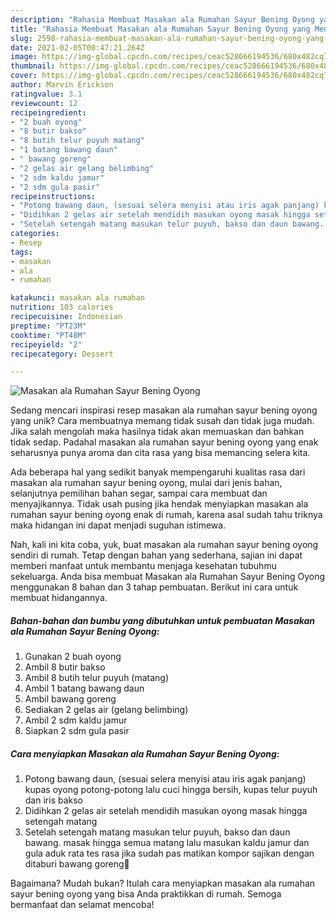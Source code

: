```yaml
---
description: "Rahasia Membuat Masakan ala Rumahan Sayur Bening Oyong yang Menggugah Selera"
title: "Rahasia Membuat Masakan ala Rumahan Sayur Bening Oyong yang Menggugah Selera"
slug: 2598-rahasia-membuat-masakan-ala-rumahan-sayur-bening-oyong-yang-menggugah-selera
date: 2021-02-05T00:47:21.264Z
image: https://img-global.cpcdn.com/recipes/ceac528666194536/680x482cq70/masakan-ala-rumahan-sayur-bening-oyong-foto-resep-utama.jpg
thumbnail: https://img-global.cpcdn.com/recipes/ceac528666194536/680x482cq70/masakan-ala-rumahan-sayur-bening-oyong-foto-resep-utama.jpg
cover: https://img-global.cpcdn.com/recipes/ceac528666194536/680x482cq70/masakan-ala-rumahan-sayur-bening-oyong-foto-resep-utama.jpg
author: Marvin Erickson
ratingvalue: 3.1
reviewcount: 12
recipeingredient:
- "2 buah oyong"
- "8 butir bakso"
- "8 butih telur puyuh matang"
- "1 batang bawang daun"
- " bawang goreng"
- "2 gelas air gelang belimbing"
- "2 sdm kaldu jamur"
- "2 sdm gula pasir"
recipeinstructions:
- "Potong bawang daun, (sesuai selera menyisi atau iris agak panjang) kupas oyong potong-potong lalu cuci hingga bersih, kupas telur puyuh dan iris bakso"
- "Didihkan 2 gelas air setelah mendidih masukan oyong masak hingga setengah matang"
- "Setelah setengah matang masukan telur puyuh, bakso dan daun bawang. masak hingga semua matang lalu masukan kaldu jamur dan gula aduk rata tes rasa jika sudah pas matikan kompor sajikan dengan ditaburi bawang goreng🙂"
categories:
- Resep
tags:
- masakan
- ala
- rumahan

katakunci: masakan ala rumahan 
nutrition: 103 calories
recipecuisine: Indonesian
preptime: "PT23M"
cooktime: "PT48M"
recipeyield: "2"
recipecategory: Dessert

---
```



![Masakan ala Rumahan Sayur Bening Oyong](https://img-global.cpcdn.com/recipes/ceac528666194536/680x482cq70/masakan-ala-rumahan-sayur-bening-oyong-foto-resep-utama.jpg)

Sedang mencari inspirasi resep masakan ala rumahan sayur bening oyong yang unik? Cara membuatnya memang tidak susah dan tidak juga mudah. Jika salah mengolah maka hasilnya tidak akan memuaskan dan bahkan tidak sedap. Padahal masakan ala rumahan sayur bening oyong yang enak seharusnya punya aroma dan cita rasa yang bisa memancing selera kita.

Ada beberapa hal yang sedikit banyak mempengaruhi kualitas rasa dari masakan ala rumahan sayur bening oyong, mulai dari jenis bahan, selanjutnya pemilihan bahan segar, sampai cara membuat dan menyajikannya. Tidak usah pusing jika hendak menyiapkan masakan ala rumahan sayur bening oyong enak di rumah, karena asal sudah tahu triknya maka hidangan ini dapat menjadi suguhan istimewa.




Nah, kali ini kita coba, yuk, buat masakan ala rumahan sayur bening oyong sendiri di rumah. Tetap dengan bahan yang sederhana, sajian ini dapat memberi manfaat untuk membantu menjaga kesehatan tubuhmu sekeluarga. Anda bisa membuat Masakan ala Rumahan Sayur Bening Oyong menggunakan 8 bahan dan 3 tahap pembuatan. Berikut ini cara untuk membuat hidangannya.

<!--inarticleads1-->

##### Bahan-bahan dan bumbu yang dibutuhkan untuk pembuatan Masakan ala Rumahan Sayur Bening Oyong:

1. Gunakan 2 buah oyong
1. Ambil 8 butir bakso
1. Ambil 8 butih telur puyuh (matang)
1. Ambil 1 batang bawang daun
1. Ambil  bawang goreng
1. Sediakan 2 gelas air (gelang belimbing)
1. Ambil 2 sdm kaldu jamur
1. Siapkan 2 sdm gula pasir




<!--inarticleads2-->

##### Cara menyiapkan Masakan ala Rumahan Sayur Bening Oyong:

1. Potong bawang daun, (sesuai selera menyisi atau iris agak panjang) kupas oyong potong-potong lalu cuci hingga bersih, kupas telur puyuh dan iris bakso
1. Didihkan 2 gelas air setelah mendidih masukan oyong masak hingga setengah matang
1. Setelah setengah matang masukan telur puyuh, bakso dan daun bawang. masak hingga semua matang lalu masukan kaldu jamur dan gula aduk rata tes rasa jika sudah pas matikan kompor sajikan dengan ditaburi bawang goreng🙂




Bagaimana? Mudah bukan? Itulah cara menyiapkan masakan ala rumahan sayur bening oyong yang bisa Anda praktikkan di rumah. Semoga bermanfaat dan selamat mencoba!
